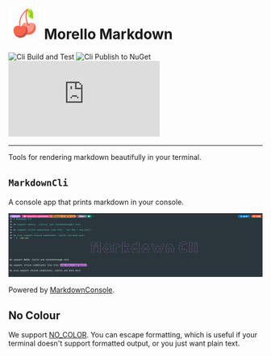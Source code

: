 # ![cherry icon](./images/cherry-64.png) Morello Markdown

![Cli Build and Test](https://github.com/David-Rushton/markdown.console/actions/workflows/markdown_cli_on_pull_request_to_main.yml/badge.svg?branch=main)
![Cli Publish to NuGet](https://github.com/David-Rushton/markdown.console/actions/workflows/markdown_cli_on_push_to_main.yml/badge.svg?branch=main)
![License](https://img.shields.io/github/license/david-rushton/morello.markdown)

---

Tools for rendering markdown beautifully in your terminal.

## `MarkdownCli`

A console app that prints markdown in your console.

![example screen shot](./images/markdown-cli-example.png)

Powered by [MarkdownConsole](../markdown-console/README.md).

## No Colour

We support [NO_COLOR](http://no-color.org/).  You can escape formatting, which is useful if your terminal
doesn't support formatted output, or you just want plain text.

